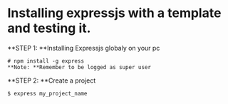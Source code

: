 Installing expressjs with a template and testing it.
====================================================

**STEP 1: **Installing Expressjs globaly on your pc

	# npm install -g express
	**Note: **Remember to be logged as super user

**STEP 2: **Create a project

	$ express my_project_name
	
